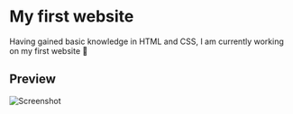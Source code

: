 # My first website

Having gained basic knowledge in HTML and CSS, I am currently working on my first website 💪

## Preview

![Screenshot](preview.png)
